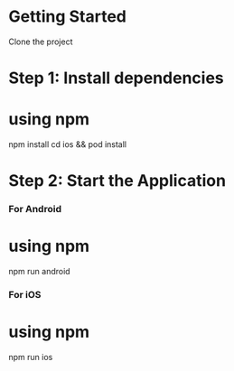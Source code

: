 # Getting Started
Clone the project

# Step 1: Install dependencies

# using npm
npm install
cd ios && pod install

# Step 2: Start the Application

### For Android

# using npm
npm run android

### For iOS

# using npm
npm run ios

